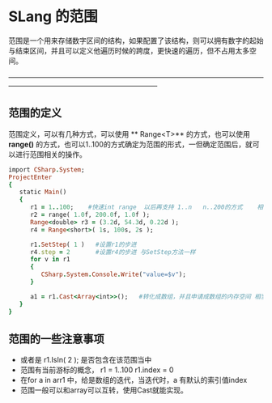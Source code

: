 # SLang 的范围
范围是一个用来存储数字区间的结构，如果配置了该结构，则可以拥有数字的起始与结束区间，并且可以定义他遍历时候的跨度，更快速的遍历，但不占用太多空间。

—————————————————————————————————————————————————————————


## 范围的定义 
范围定义，可以有几种方式，可以使用 ** Range\<T>** 的方式，也可以使用 **range()** 的方式，也可以1..100的方式确定为范围的形式，一但确定范围后，就可以进行范围相关的操作。

```ruby 
import CSharp.System;
ProjectEnter
{
   static Main()
   {
      r1 = 1..100;    #快速int range  以后再支持 1..n   n..200的方式    相当于   range( 1, 100, 1 )的调用        
      r2 = range( 1.0f, 200.0f, 1.0f );
      Range<double> r3 = (3.2d, 54.3d, 0.22d );
      r4 = Range<short>( 1s, 100s, 2s );

      r1.SetStep( 1 )   #设置r1的步进
      r4.step = 2       #设置r4的步进 与SetStep方法一样
      for v in r1   
      {
         CSharp.System.Console.Write("value=$v");
      }

      a1 = r1.Cast<Array<int>>();   #转化成数组，并且申请成数组的内存空间 相当于遍历，然后给数组赋值
   }
}
```

## 范围的一些注意事项
- 或者是 r1.IsIn( 2 ); 是否包含在该范围当中
- 范围有当前游标的概念， r1 = 1..100  r1.index = 0
- 在for a in arr1 中，给是数组的迭代，当迭代时，a 有默认的索引值index
- 范围一般可以和array可以互转，使用Cast就能实现。

